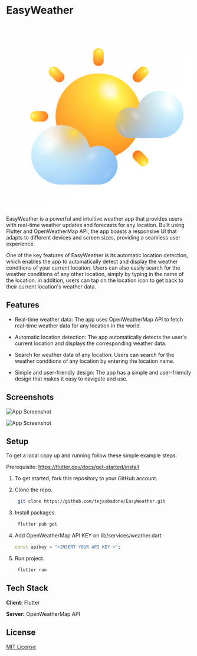 
# EasyWeather

![Logo](https://github.com/tejasbadone/EasyWeather/blob/main/images/app_icon.png?raw=true)

EasyWeather is a powerful and intuitive weather app that provides users with real-time weather updates and forecasts for any location. Built using Flutter and OpenWeatherMap API, the app boasts a responsive UI that adapts to different devices and screen sizes, providing a seamless user experience.

One of the key features of EasyWeather is its automatic location detection, which enables the app to automatically detect and display the weather conditions of your current location. Users can also easily search for the weather conditions of any other location, simply by typing in the name of the location. in addition, users can tap on the location icon to get back to their current location's weather data. 




## Features

- Real-time weather data: The app uses OpenWeatherMap API to fetch real-time weather data for any location in the world.

- Automatic location detection: The app automatically detects the user's current location and displays the corresponding weather data.

- Search for weather data of any location: Users can search for the weather conditions of any location by entering the location name.

- Simple and user-friendly design: The app has a simple and user-friendly design that makes it easy to navigate and use.



## Screenshots

![App Screenshot](https://tejasbadone.web.app/assets/img/portfolio/apps/weather/weather0-01.png)

![App Screenshot](https://tejasbadone.web.app/assets/img/portfolio/apps/weather/weather-01.png)


## Setup

To get a local copy up and running follow these simple example steps.

Prerequisite: https://flutter.dev/docs/get-started/install

1. To get started, fork this repository to your GitHub account.

2. Clone the repo.
    ```sh
     git clone https://github.com/tejasbadone/EasyWeather.git
    ```
3. Install packages.
    ```sh
     flutter pub get
    ```
4. Add OpenWeatherMap API KEY on lib/services/weather.dart
    ```dart
   const apikey = "<INSERT YOUR API KEY >";
    ```
5. Run project.
    ```sh
     flutter run
    ```


## Tech Stack

**Client:** Flutter

**Server:** OpenWeatherMap API


## License

[MIT License](https://github.com/tejasbadone/EasyWeather/blob/main/LICENSE)







